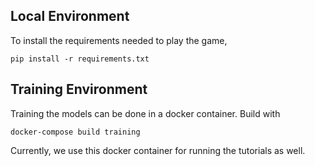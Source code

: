 ## Local Environment
To install the requirements needed to play the game,
```shell script
pip install -r requirements.txt
```

## Training Environment
Training the models can be done in a docker container. Build with
```shell script
docker-compose build training
```
Currently, we use this docker container for running the tutorials as well.
